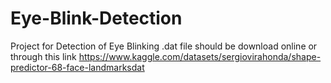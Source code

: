 # Eye-Blink-Detection
Project for Detection of Eye Blinking 
.dat file should be download online or through this link https://www.kaggle.com/datasets/sergiovirahonda/shape-predictor-68-face-landmarksdat

